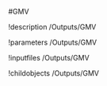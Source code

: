 <!-- MOOSE Object Documentation Stub: Remove this when content is added. -->
#GMV

!description /Outputs/GMV

!parameters /Outputs/GMV

!inputfiles /Outputs/GMV

!childobjects /Outputs/GMV
